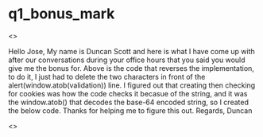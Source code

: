 # q1_bonus_mark
  <script type="application/javascript">
    if (location.hostname === "localhost" || location.hostname === "127.0.0.1") {
        var validation = Cookies.get("validation");
        if (validation.length > 1) {
          var validation = Cookies.get('validation');
          document.getElementById('pageHTML').style.display = "block";
          document.getElementById('verificationString').innerHTML = validation;
          alert(window.atob(validation));
        }
    }
  </script>
  
 <>
 
 
  Hello Jose,
  My name is Duncan Scott and here is what I have come up with after our conversations during your office hours that you said you would give me the bonus for. Above is the code that reverses the implementation, to do it, I just had to delete the two characters in front of the alert(window.atob(validation)) line. I figured out that creating then checking for cookies was how the code checks it becasue of the string, and it was the window.atob() that decodes the base-64 encoded string, so I created the below code. Thanks for helping me to figure this out.
  Regards, Duncan


<>

  <script>
function myFunction() {
alert(window.atob("TW96aWxsYS81LjAgKFdpbmRvd3MgTlQgMTAuMDsgV2luNjQ7IHg2NCkgQXBwbGVXZWJLaXQvNTM3LjM2IChLSFRNTCwgbGlrZSBHZWNrbykgQ2hyb21lLzc2LjAuMzgwOS4xMzIgU2FmYXJpLzUzNy4zNjo6aD03MjA6Onc9MTI4MDo6cGx1Z2luX25hbWU9Q2hyb21lIFBERiBQbHVnaW46OjQ1MDEwMDY0NjQ1MzczNjc2MDM4MDkxMzI1MzczNjM3MjAxMjgwMjQ="));
}
</script>
